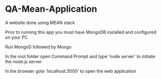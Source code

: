 # QA-Mean-Application
A website done using MEAN stack 

Prior to running this app you must have MongoDB installed and configured on your PC

Run MongoD followed by Mongo

In the root folder open Command Prompt and type 'node server' to initiate the node.js server

In the browser goto 'localhost:3000' to open the web application
